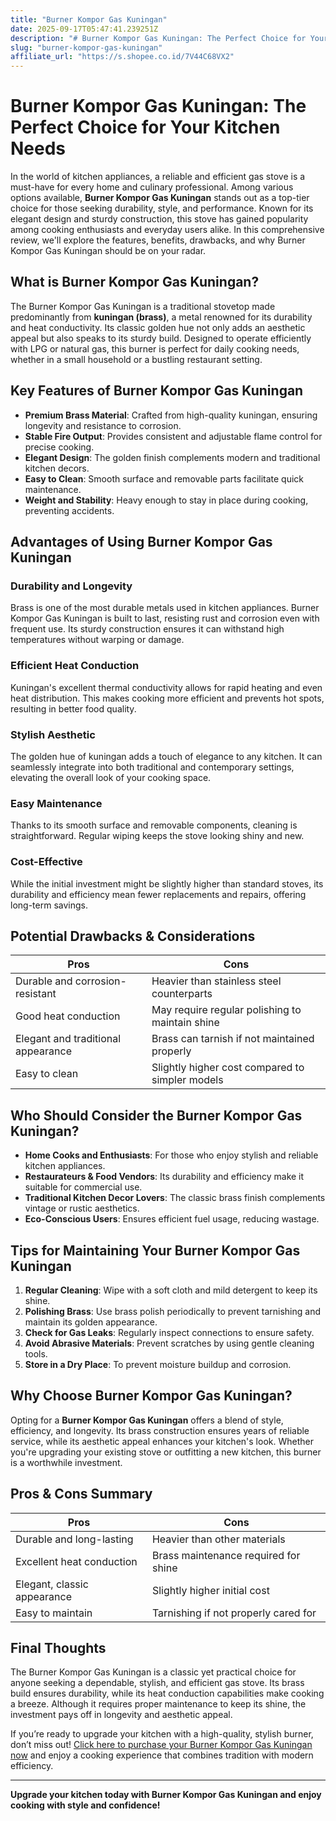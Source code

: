 ```yaml
---
title: "Burner Kompor Gas Kuningan"
date: 2025-09-17T05:47:41.239251Z
description: "# Burner Kompor Gas Kuningan: The Perfect Choice for Your Kitchen Needs..."
slug: "burner-kompor-gas-kuningan"
affiliate_url: "https://s.shopee.co.id/7V44C68VX2"
---
```

# Burner Kompor Gas Kuningan: The Perfect Choice for Your Kitchen Needs

In the world of kitchen appliances, a reliable and efficient gas stove is a must-have for every home and culinary professional. Among various options available, **Burner Kompor Gas Kuningan** stands out as a top-tier choice for those seeking durability, style, and performance. Known for its elegant design and sturdy construction, this stove has gained popularity among cooking enthusiasts and everyday users alike. In this comprehensive review, we'll explore the features, benefits, drawbacks, and why Burner Kompor Gas Kuningan should be on your radar.

## What is Burner Kompor Gas Kuningan?

The Burner Kompor Gas Kuningan is a traditional stovetop made predominantly from **kuningan (brass)**, a metal renowned for its durability and heat conductivity. Its classic golden hue not only adds an aesthetic appeal but also speaks to its sturdy build. Designed to operate efficiently with LPG or natural gas, this burner is perfect for daily cooking needs, whether in a small household or a bustling restaurant setting.

## Key Features of Burner Kompor Gas Kuningan

- **Premium Brass Material**: Crafted from high-quality kuningan, ensuring longevity and resistance to corrosion.
- **Stable Fire Output**: Provides consistent and adjustable flame control for precise cooking.
- **Elegant Design**: The golden finish complements modern and traditional kitchen decors.
- **Easy to Clean**: Smooth surface and removable parts facilitate quick maintenance.
- **Weight and Stability**: Heavy enough to stay in place during cooking, preventing accidents.

## Advantages of Using Burner Kompor Gas Kuningan

### Durability and Longevity

Brass is one of the most durable metals used in kitchen appliances. Burner Kompor Gas Kuningan is built to last, resisting rust and corrosion even with frequent use. Its sturdy construction ensures it can withstand high temperatures without warping or damage.

### Efficient Heat Conduction

Kuningan's excellent thermal conductivity allows for rapid heating and even heat distribution. This makes cooking more efficient and prevents hot spots, resulting in better food quality.

### Stylish Aesthetic

The golden hue of kuningan adds a touch of elegance to any kitchen. It can seamlessly integrate into both traditional and contemporary settings, elevating the overall look of your cooking space.

### Easy Maintenance

Thanks to its smooth surface and removable components, cleaning is straightforward. Regular wiping keeps the stove looking shiny and new.

### Cost-Effective

While the initial investment might be slightly higher than standard stoves, its durability and efficiency mean fewer replacements and repairs, offering long-term savings.

## Potential Drawbacks & Considerations

| Pros                                         | Cons                                              |
|----------------------------------------------|---------------------------------------------------|
| Durable and corrosion-resistant            | Heavier than stainless steel counterparts       |
| Good heat conduction                       | May require regular polishing to maintain shine |
| Elegant and traditional appearance        | Brass can tarnish if not maintained properly   |
| Easy to clean                              | Slightly higher cost compared to simpler models |

## Who Should Consider the Burner Kompor Gas Kuningan?

- **Home Cooks and Enthusiasts**: For those who enjoy stylish and reliable kitchen appliances.
- **Restaurateurs & Food Vendors**: Its durability and efficiency make it suitable for commercial use.
- **Traditional Kitchen Decor Lovers**: The classic brass finish complements vintage or rustic aesthetics.
- **Eco-Conscious Users**: Ensures efficient fuel usage, reducing wastage.

## Tips for Maintaining Your Burner Kompor Gas Kuningan

1. **Regular Cleaning**: Wipe with a soft cloth and mild detergent to keep its shine.
2. **Polishing Brass**: Use brass polish periodically to prevent tarnishing and maintain its golden appearance.
3. **Check for Gas Leaks**: Regularly inspect connections to ensure safety.
4. **Avoid Abrasive Materials**: Prevent scratches by using gentle cleaning tools.
5. **Store in a Dry Place**: To prevent moisture buildup and corrosion.

## Why Choose Burner Kompor Gas Kuningan?

Opting for a **Burner Kompor Gas Kuningan** offers a blend of style, efficiency, and longevity. Its brass construction ensures years of reliable service, while its aesthetic appeal enhances your kitchen's look. Whether you're upgrading your existing stove or outfitting a new kitchen, this burner is a worthwhile investment.

## Pros & Cons Summary

| **Pros** | **Cons** |
| --- | --- |
| Durable and long-lasting | Heavier than other materials |
| Excellent heat conduction | Brass maintenance required for shine |
| Elegant, classic appearance | Slightly higher initial cost |
| Easy to maintain | Tarnishing if not properly cared for |

## Final Thoughts

The Burner Kompor Gas Kuningan is a classic yet practical choice for anyone seeking a dependable, stylish, and efficient gas stove. Its brass build ensures durability, while its heat conduction capabilities make cooking a breeze. Although it requires proper maintenance to keep its shine, the investment pays off in longevity and aesthetic appeal.

If you’re ready to upgrade your kitchen with a high-quality, stylish burner, don’t miss out! [Click here to purchase your Burner Kompor Gas Kuningan now](https://s.shopee.co.id/7V44C68VX2) and enjoy a cooking experience that combines tradition with modern efficiency.

---

**Upgrade your kitchen today with Burner Kompor Gas Kuningan and enjoy cooking with style and confidence!**